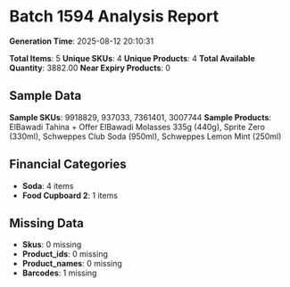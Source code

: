 # Batch 1594 Analysis Report

**Generation Time**: 2025-08-12 20:10:31

**Total Items**: 5
**Unique SKUs**: 4
**Unique Products**: 4
**Total Available Quantity**: 3882.00
**Near Expiry Products**: 0

## Sample Data
**Sample SKUs**: 9918829, 937033, 7361401, 3007744
**Sample Products**: ElBawadi Tahina + Offer ElBawadi Molasses 335g (440g), Sprite Zero (330ml), Schweppes Club Soda (950ml), Schweppes Lemon Mint (250ml)

## Financial Categories
- **Soda**: 4 items
- **Food Cupboard 2**: 1 items

## Missing Data
- **Skus**: 0 missing
- **Product_ids**: 0 missing
- **Product_names**: 0 missing
- **Barcodes**: 1 missing
